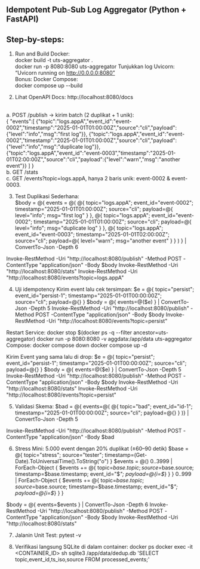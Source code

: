 ## Idempotent Pub-Sub Log Aggregator (Python + FastAPI)

## Step-by-steps:
1. Run and Build Docker:
<br>docker build -t uts-aggregator .
<br>docker run -p 8080:8080 uts-aggregator
Tunjukkan log Uvicorn: “Uvicorn running on http://0.0.0.0:8080”
<br>Bonus: Docker Compose:
<br>docker compose up --build

2. Lihat OpenAPI Docs:
http://localhost:8080/docs

<br>a. POST /publish → kirim batch (2 duplikat + 1 unik):
<br>{
  "events":[
    {"topic":"logs.appA","event_id":"event-0002","timestamp":"2025-01-01T01:00:00Z","source":"cli","payload":{"level":"info","msg":"first log"}},
    {"topic":"logs.appA","event_id":"event-0002","timestamp":"2025-01-01T01:00:00Z","source":"cli","payload":{"level":"info","msg":"duplicate log"}},
    {"topic":"logs.appA","event_id":"event-0003","timestamp":"2025-01-01T02:00:00Z","source":"cli","payload":{"level":"warn","msg":"another event"}}
  ]
}
<br>b. GET /stats 
<br>c. GET /events?topic=logs.appA, hanya 2 baris unik: event-0002 & event-0003.

3. Test Duplikasi Sederhana:
<br>$body = @{
  events = @(
    @{
      topic="logs.appA"; event_id="event-0002"; timestamp="2025-01-01T01:00:00Z"; source="cli";
      payload=@{ level="info"; msg="first log" }
    },
    @{
      topic="logs.appA"; event_id="event-0002"; timestamp="2025-01-01T01:00:00Z"; source="cli";
      payload=@{ level="info"; msg="duplicate log" }
    },
    @{
      topic="logs.appA"; event_id="event-0003"; timestamp="2025-01-01T02:00:00Z"; source="cli";
      payload=@{ level="warn"; msg="another event" }
    }
  )
} | ConvertTo-Json -Depth 6

Invoke-RestMethod -Uri "http://localhost:8080/publish" -Method POST -ContentType "application/json" -Body $body
Invoke-RestMethod -Uri "http://localhost:8080/stats"
Invoke-RestMethod -Uri "http://localhost:8080/events?topic=logs.appA"

4. Uji idempotency
Kirim event lalu cek tersimpan:
$e = @{ topic="persist"; event_id="persist-1"; timestamp="2025-01-01T00:00:00Z"; source="cli"; payload=@{} }
$body = @{ events=@($e) } | ConvertTo-Json -Depth 5
Invoke-RestMethod -Uri "http://localhost:8080/publish" -Method POST -ContentType "application/json" -Body $body
Invoke-RestMethod -Uri "http://localhost:8080/events?topic=persist"

Restart Service:
docker stop $(docker ps -q --filter ancestor=uts-aggregator)
docker run -p 8080:8080 -v aggdata:/app/data uts-aggregator
Compose: 
docker compose down 
docker compose up -d

Kirim Event yang sama lalu di drop:
$e = @{ topic="persist"; event_id="persist-1"; timestamp="2025-01-01T00:00:00Z"; source="cli"; payload=@{} }
$body = @{ events=@($e) } | ConvertTo-Json -Depth 5
Invoke-RestMethod -Uri "http://localhost:8080/publish" -Method POST -ContentType "application/json" -Body $body
Invoke-RestMethod -Uri "http://localhost:8080/stats"
Invoke-RestMethod -Uri "http://localhost:8080/events?topic=persist"

5. Validasi Skema:
$bad = @{ events=@(
  @{ topic="bad"; event_id="id-1"; timestamp="2025-01-01T00:00:00Z"; source="cli"; payload=@{} }
)} | ConvertTo-Json -Depth 5

Invoke-RestMethod -Uri "http://localhost:8080/publish" -Method POST -ContentType "application/json" -Body $bad

6. Stress Mini: 5.000 event dengan 20% duplikat (±60–90 detik)
$base = @{ topic="stress"; source="tester"; timestamp=(Get-Date).ToUniversalTime().ToString("o") }
$events = @()
0..3999 | ForEach-Object { $events += @{ topic=$base.topic; source=$base.source; timestamp=$base.timestamp; event_id="$_"; payload=@{i=$_} } }
0..999  | ForEach-Object { $events += @{ topic=$base.topic; source=$base.source; timestamp=$base.timestamp; event_id="$_"; payload=@{i=$_} } }

$body = @{ events=$events } | ConvertTo-Json -Depth 6
Invoke-RestMethod -Uri "http://localhost:8080/publish" -Method POST -ContentType "application/json" -Body $body
Invoke-RestMethod -Uri "http://localhost:8080/stats"

7. Jalanin Unit Test:
pytest -v

8. Verifikasi langsung SQLite di dalam container:
docker ps
docker exec -it <CONTAINER_ID> sh
sqlite3 /app/data/dedup.db 'SELECT topic,event_id,ts_iso,source FROM processed_events;'
